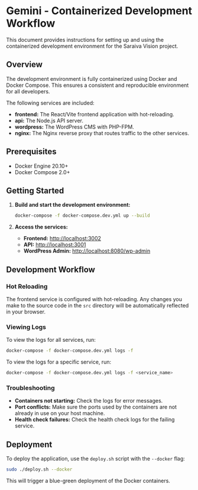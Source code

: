 # Gemini - Containerized Development Workflow

This document provides instructions for setting up and using the containerized development environment for the Saraiva Vision project.

## Overview

The development environment is fully containerized using Docker and Docker Compose. This ensures a consistent and reproducible environment for all developers.

The following services are included:

*   **frontend:** The React/Vite frontend application with hot-reloading.
*   **api:** The Node.js API server.
*   **wordpress:** The WordPress CMS with PHP-FPM.
*   **nginx:** The Nginx reverse proxy that routes traffic to the other services.

## Prerequisites

*   Docker Engine 20.10+
*   Docker Compose 2.0+

## Getting Started

1.  **Build and start the development environment:**

    ```bash
    docker-compose -f docker-compose.dev.yml up --build
    ```

2.  **Access the services:**

    *   **Frontend:** [http://localhost:3002](http://localhost:3002)
    *   **API:** [http://localhost:3001](http://localhost:3001)
    *   **WordPress Admin:** [http://localhost:8080/wp-admin](http://localhost:8080/wp-admin)

## Development Workflow

### Hot Reloading

The frontend service is configured with hot-reloading. Any changes you make to the source code in the `src` directory will be automatically reflected in your browser.

### Viewing Logs

To view the logs for all services, run:

```bash
docker-compose -f docker-compose.dev.yml logs -f
```

To view the logs for a specific service, run:

```bash
docker-compose -f docker-compose.dev.yml logs -f <service_name>
```

### Troubleshooting

*   **Containers not starting:** Check the logs for error messages.
*   **Port conflicts:** Make sure the ports used by the containers are not already in use on your host machine.
*   **Health check failures:** Check the health check logs for the failing service.

## Deployment

To deploy the application, use the `deploy.sh` script with the `--docker` flag:

```bash
sudo ./deploy.sh --docker
```

This will trigger a blue-green deployment of the Docker containers.